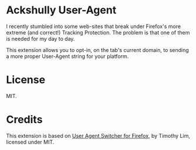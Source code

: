 # Ackshully User-Agent

I recently stumbled into some web-sites that break under Firefox's more extreme (and correct!) Tracking Protection. The problem is that one of them is needed for my day to day. 

This extension allows you to opt-in, on the tab's current domain, to sending a more proper User-Agent string for your platform.

# License

MIT.

# Credits

This extension is based on [User Agent Switcher for Firefox](https://github.com/thewheat/user-agent-switcher-firefox), by Timothy Lim, licensed under MIT.

